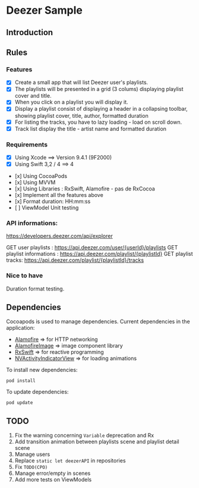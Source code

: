 #  Deezer Sample

## Introduction

## Rules

### Features

- [x] Create a small app that will list Deezer user's playlists.
- [x] The playlists will be presented in a grid (3 colums) displaying playlist cover and title.
- [x] When you click on a playlist you will display it.
- [x] Display a playlist consist of displaying a header in a collapsing toolbar, showing playlist cover, title, author, formatted duration
- [x] For listing the tracks, you have to lazy loading - load on scroll down.
- [x] Track list display the title - artist name and formatted duration

### Requirements

- [x] Using Xcode ==> Version 9.4.1 (9F2000)
- [x] Using Swift 3,2 / 4 ==> 4
- [x] Using CocoaPods
- [x] Using MVVM
- [x] Using Libraries : RxSwift, Alamofire - pas de RxCocoa
- [x] Implement all the features above
- [x] Format duration: HH:mm:ss
- [ ] ViewModel Unit testing

### API informations:

https://developers.deezer.com/api/explorer

GET user playlists : https://api.deezer.com/user/{userId}/playlists
GET playlist informations : https://api.deezer.com/playlist/{playlistId}
GET playlist tracks: https://api.deezer.com/playlist/{playlistId}/tracks

### Nice to have

Duration format testing.

## Dependencies

Cocoapods is used to manage dependencies.
Current dependencies in the application:

* [Alamofire](https://github.com/Alamofire/Alamofire) => for HTTP networking
* [AlamofireImage](https://github.com/Alamofire/AlamofireImage) => image component library
* [RxSwift](https://github.com/ReactiveX/RxSwift) => for reactive programming 
* [NVActivityIndicatorView](https://github.com/ninjaprox/NVActivityIndicatorView) => for loading animations

To install new dependencies:

    pod install

To update dependencies:

    pod update

## TODO

1. Fix the warning concerning `Variable` deprecation and Rx
2. Add transition animation between playlists scene and playlist detail scene
3. Manage users
4. Replace `static let deezerAPI` in repositories
5. Fix `TODO(CPO)`
6. Manage error/empty in scenes
7. Add more tests on ViewModels

